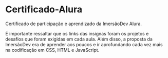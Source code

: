 # Certificado-Alura
Certificado de participação e aprendizado da ImersãoDev Alura.

É importante ressaltar que os links das insignas foram os projetos e desafios que foram exigidas em cada aula. Além disso, a proposta da ImersãoDev era de aprender aos poucos e ir aprofundando cada vez mais na codificação em CSS, HTML e JavaScript.
